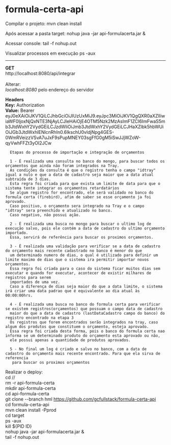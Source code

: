 # formula-certa-api
Compilar o projeto: mvn clean install

Após acessar a pasta target:
nohup java -jar api-formulacerta.jar &

Acessar console:
tail -f nohup.out

Visualizar processos em execução
ps -aux

---

<b>GET</b><br />
http://localhost:8080/api/integrar
<br /><br />
Alterar:<br />
<i>localhost:8080</i> pelo endereço do servidor

<b>Headers</b><br />
<b>Key:</b> Authorization<br />
<b>Value:</b> Bearer eyJ0eXAiOiJKV1QiLCJhbGciOiJIUzUxMiJ9.eyJpc3MiOiJKV1QgQXR0aXZlIiwiaWF0IjoxNjQxNTE3NjAyLCJleHAiOjE4OTM5Nzk2MzAsImF1ZCI6ImFwaS5mb3JtdWxhY2VydGEiLCJzdWIiOiJmb3JtdWxhY2VydGEiLCJHaXZlbk5hbWUiOiJGb3JtdWxhIENlcnRhIn0.6IkschU0vldjNpg4GES-0WmRVeizzVSvA7uJxF9sPupMNEY03sgFfG0gM5iSwJJjWZoW-qyVwhFFZt3yOI2JCw

	
	  Etapas do processo de importação e integração de orçamentos
	 
	  1 - É realizada uma consulta no banco do mongo, para buscar todos os orçamentos que ainda não foram integrados na Tray.
	  As condições da consulta é que o registro tenha o campo "idtray" igual a nulo e que a data de cadastro seja maior que a data atual subtraída de 3 dias.
	  Esta regra foi criada para que exista um limite de data para que o sistema tente integrar os orçamentos retardatários	 
	  Se algum registro for encontrado, ele será validado no banco do formula certa (firebird), afim de saber se esse orçamento ja foi aprovado.
	  Caso positivo, o orçamento sera integrado na Tray e o campo  "idtray" sera preenchido e atualizado no banco.
	  Caso negativo, não possui ação.
	  
	  2 - É realizada uma busca no mongo para buscar o ultimo log de execução salvo, pois ele contém a data de cadastro do ultimo orçamento importado.
	  Essa, servirá de referência para buscar os proximos orçamentos.
	  
	  3 - É realizada uma validação para verificar se a data de cadastro do orçamento mais recente cadastrado no banco é menor do que 
	  um determinado numero de dias, o qual é utilizado para definir um limite maximo de dias que o sistema ira permitir importar novos orçamentos.
	  Essa regra foi criada para o caso do sistema ficar muitos dias sem executar e quando for executar, acontecer de existir milhares de registros para serem
	  importados de uma vez.
	  Caso a diferença de dias seja maior do que a data limite, o sistema irá criar uma data padrao que é equivalente ao dia atual às 00:00:00hrs.
	  
	  4 - É realizada uma busca no banco do formula certa para verificar se existem registros(orçamentos) que possuam o campo data de cadastro
	  maior do que a data de cadastro (lastDataCadastro campo do banco) do registro encontrado na etapa 3
	  Os registros que forem encontrados serão integrados na tray, caso algum dos produtos que constituem o orçamento, esteja aprovado.
	  Essa regra foi criada desta forma, pois o banco do formula certa nao informa se um determinado produto do orçamento esta aprovado ou não,
	  ele possui apenas a quantidade de produtos aprovados.
	  
	  5 - No final um log é criado e salvo no banco, com a data de cadastro do orçamento mais recente encontrado. Para que ela sirva de referencia
	   para buscar os proximos orçamentos
     
     
     


Realizar o deploy: <br/>
cd //<br/>
rm -r api-formula-certa<br/>
mkdir api-formula-certa<br/>
cd api-formula-certa	<br/>
git clone --branch hml  https://github.com/gcfullstack/formula-certa-api<br/>
cd formula-certa-api<br/>
mvn clean install -Pprod<br/>
cd target<br/>
ps -aux<br/>
kill ${PID ID}<br/>
nohup java -jar api-formulacerta.jar &<br/>
tail -f nohup.out<br/>


	 
